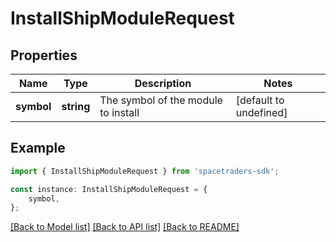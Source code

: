 # InstallShipModuleRequest


## Properties

Name | Type | Description | Notes
------------ | ------------- | ------------- | -------------
**symbol** | **string** | The symbol of the module to install | [default to undefined]

## Example

```typescript
import { InstallShipModuleRequest } from 'spacetraders-sdk';

const instance: InstallShipModuleRequest = {
    symbol,
};
```

[[Back to Model list]](../README.md#documentation-for-models) [[Back to API list]](../README.md#documentation-for-api-endpoints) [[Back to README]](../README.md)
